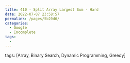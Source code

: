 ```yaml
---
title: 410 - Split Array Largest Sum - Hard
date: 2022-07-07 23:58:57
permalink: /pages/5b20d6/
categories:
  - Google
  - Incomplete
tags:
  - 
---
```

tags: [Array, Binary Search, Dynamic Programming, Greedy]